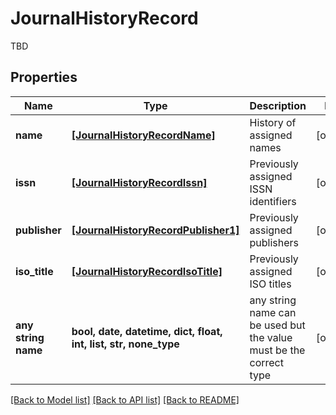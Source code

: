 # JournalHistoryRecord

TBD

## Properties
Name | Type | Description | Notes
------------ | ------------- | ------------- | -------------
**name** | [**[JournalHistoryRecordName]**](JournalHistoryRecordName.md) | History of assigned names | [optional] 
**issn** | [**[JournalHistoryRecordIssn]**](JournalHistoryRecordIssn.md) | Previously assigned ISSN identifiers | [optional] 
**publisher** | [**[JournalHistoryRecordPublisher1]**](JournalHistoryRecordPublisher1.md) | Previously assigned publishers | [optional] 
**iso_title** | [**[JournalHistoryRecordIsoTitle]**](JournalHistoryRecordIsoTitle.md) | Previously assigned ISO titles | [optional] 
**any string name** | **bool, date, datetime, dict, float, int, list, str, none_type** | any string name can be used but the value must be the correct type | [optional]

[[Back to Model list]](../README.md#documentation-for-models) [[Back to API list]](../README.md#documentation-for-api-endpoints) [[Back to README]](../README.md)


